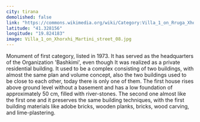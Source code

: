 ```yaml
---
city: tirana
demolished: false
link: "https://commons.wikimedia.org/wiki/Category:Villa_1_on_Rruga_Xhorxhi_Martini"
latitude: "41.328156"
longitude: "19.824183"
image: Villa_1_on_Xhorxhi_Martini_street_08.jpg
---
```

Monument of first category, listed in 1973. It has served as the headquarters of the Organization 'Bashkimi', even though It was realized as a private residential building. It used to be a complex consisting of two buildings, with almost the same plan and volume concept, also the two buildings used to be close to each other, today there is only one of them. The first house rises above ground level without a basement and has a low foundation of approximately 50 cm, filled with river-stones. The second one almost like the first one and it preserves the same building techniques, with the first building materials like adobe bricks, wooden planks, bricks, wood carving, and lime-plastering.